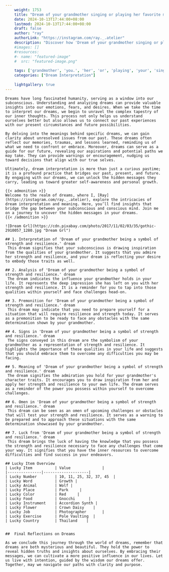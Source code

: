 ```yaml
---
    weight: 1753
    title: "Dream of your grandmother singing or playing her favorite music to you."  # Assuming 'title' column exists
    date: 2024-10-13T17:44:00+08:00
    lastmod: 2024-10-13T17:44:00+08:00
    draft: false
    author: "ray"
    authorLink: "https://instagram.com/ray._.atelier"
    description: "Discover how 'Dream of your grandmother singing or playing her favorite music to you.' can interpret your future and uncover its significant meanings in your life."
    #images: []
    #resources:
    #- name: "featured-image"
    #  src: "featured-image.png"
    
    tags: ['grandmother', 'you.', 'her', 'or', 'playing', 'your', 'singing', 'favorite', 'to', 'Dream', 'of', 'music']
    categories: ["Dream Interpretation"]
    
    lightgallery: true
---
```

    
    Dreams have long fascinated humanity, serving as a window into our subconscious. Understanding and analyzing dreams can provide valuable insights into our emotions, fears, and desires. When we take the time to interpret our dreams, we begin to unravel the complex tapestry of our inner thoughts. This process not only helps us understand ourselves better but also allows us to connect our past experiences with our present circumstances and future possibilities.
    
    By delving into the meanings behind specific dreams, we can gain clarity about unresolved issues from our past. These dreams often reflect our memories, traumas, and lessons learned, reminding us of what we need to confront or embrace. Moreover, dreams can serve as a guide for our future, revealing our aspirations and potential paths we may take. They can provide warnings or encouragement, nudging us toward decisions that align with our true selves.
    
    Ultimately, dream interpretation is more than just a curious pastime; it is a profound practice that bridges our past, present, and future. By engaging with our dreams, we can unlock the hidden messages they carry, leading us toward greater self-awareness and personal growth.
    
    {{< admonition >}}
    Welcome to the realm of dreams, where I, [Ray](https://instagram.com/ray._.atelier), explore the intricacies of dream interpretation and meaning. Here, you’ll find insights that bridge the gap between your subconscious and conscious mind. Join me on a journey to uncover the hidden messages in your dreams.
    {{< /admonition >}}
    
    ![Dream Grl](https://cdn.pixabay.com/photo/2017/11/02/03/35/gothic-2910057_1280.jpg "Dream Grl")
    
    ## 1. Interpretation of 'Dream of your grandmother being a symbol of strength and resilience.' dream
     This dream signifies that your subconscious is drawing inspiration from the qualities of your grandmother. It suggests that you admire her strength and resilience, and your dream is reflecting your desire to embody those traits as well.
    
    ## 2. Analysis of 'Dream of your grandmother being a symbol of strength and resilience.' dream
     The dream indicates the influence your grandmother holds in your life. It represents the deep impression she has left on you with her strength and resilience. It is a reminder for you to tap into those qualities within yourself and face challenges head-on.
    
    ## 3. Premonition for 'Dream of your grandmother being a symbol of strength and resilience.' dream
     This dream may indicate that you need to prepare yourself for a situation that will require resilience and strength today. It serves as a premonition to be ready to face any obstacles with the same determination shown by your grandmother.
    
    ## 4. Signs in 'Dream of your grandmother being a symbol of strength and resilience.' dream
     The signs conveyed in this dream are the symbolism of your grandmother as a representation of strength and resilience. It highlights the importance of these qualities in your life and suggests that you should embrace them to overcome any difficulties you may be facing.
    
    ## 5. Meaning of 'Dream of your grandmother being a symbol of strength and resilience.' dream
     The dream signifies the admiration you hold for your grandmother's character traits. It encourages you to draw inspiration from her and apply her strength and resilience to your own life. The dream serves as a reminder of the power you possess within yourself to overcome challenges.
    
    ## 6. Omen in 'Dream of your grandmother being a symbol of strength and resilience.' dream
     This dream can be seen as an omen of upcoming challenges or obstacles that will test your strength and resilience. It serves as a warning to be prepared and to approach these situations with the same determination showcased by your grandmother.
    
    ## 7. Luck from 'Dream of your grandmother being a symbol of strength and resilience.' dream
     This dream brings the luck of having the knowledge that you possess the strength and resilience necessary to face any challenges that come your way. It signifies that you have the inner resources to overcome difficulties and find success in your endeavors.
    
    ## Lucky Item Overview
    | Lucky Item          | Value              |
    |---------------|--------------------|
    | Lucky Number        | 10, 11, 25, 32, 37, 45  |
    | Lucky Word          | Growth |
    | Lucky Animal        | Wolf |
    | Lucky Place         | Park     |
    | Lucky Color         | Red     |
    | Lucky Food          | Gnocchi      |
    | Lucky Instrument    | Accordion Synth |
    | Lucky Flower        | Crown Daisy    |
    | Lucky Job           | Photographer       |
    | Lucky Exercise      | Pole Vaulting  |
    | Lucky Country       | Thailand    |
    
    
    ##  Final Reflections on Dreams
    
    As we conclude this journey through the world of dreams, remember that dreams are both mysterious and beautiful. They hold the power to reveal hidden truths and insights about ourselves. By embracing their messages, we can cultivate a more positive influence in our lives. Let us live with intention, guided by the wisdom our dreams offer. Together, may we navigate our paths with clarity and purpose.
    